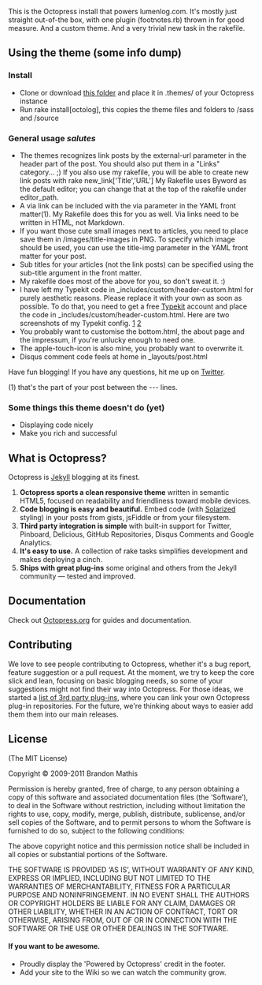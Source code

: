 This is the Octopress install that powers lumenlog.com. It's mostly just straight out-of-the box, with one plugin (footnotes.rb) thrown in for good measure. And a custom theme. And a very trivial new task in the rakefile.

## Using the theme (some info dump)

### Install
- Clone or download [this folder](https://github.com/sirmarcel/octolog/tree/master/.themes/octolog) and place it in .themes/ of your Octopress instance
- Run rake install[octolog], this copies the theme files and folders to /sass and /source

### General usage *salutes*
- The themes recognizes link posts by the external-url parameter in the header part of the post. You should also put them in a "Links" category... ;) If you also use my rakefile, you will be able to create new link posts with rake new_link['Title','URL'] My Rakefile uses Byword as the default editor; you can change that at the top of the rakefile under editor_path.
- A via link can be included with the via parameter in the YAML front matter(1). My Rakefile does this for you as well. Via links need to be written in HTML, not Markdown.
- If you want those cute small images next to articles, you need to place save them in /images/title-images in PNG. To specify which image should be used, you can use the title-img parameter in the YAML front matter for your post.
- Sub titles for your articles (not the link posts) can be specified using the sub-title argument in the front matter.
- My rakefile does most of the above for you, so don't sweat it. :)
- I have left my Typekit code in _includes/custom/header-custom.html for purely aesthetic reasons. Please replace it with your own as soon as possible. To do that, you need to get a free [Typekit](http://typekit.com) account and place the code in _includes/custom/header-custom.html. Here are two screenshots of my Typekit config. [1](http://lumenlog.com/images/articles/typekit1.png) [2](http://lumenlog.com/images/articles/typekit2.png)
- You probably want to customise the bottom.html, the about page and the impressum, if you're unlucky enough to need one.
- The apple-touch-icon is also mine, you probably want to overwrite it.
- Disqus comment code feels at home in _layouts/post.html

Have fun blogging! If you have any questions, hit me up on [Twitter](https://twitter.com/xartas).

(1) that's the part of your post between the --- lines. 

### Some things this theme doesn't do (yet)

- Displaying code nicely
- Make you rich and successful



## What is Octopress?

Octopress is [Jekyll](https://github.com/mojombo/jekyll) blogging at its finest.

1. **Octopress sports a clean responsive theme** written in semantic HTML5, focused on readability and friendliness toward mobile devices.
2. **Code blogging is easy and beautiful.** Embed code (with [Solarized](http://ethanschoonover.com/solarized) styling) in your posts from gists, jsFiddle or from your filesystem.
3. **Third party integration is simple** with built-in support for Twitter, Pinboard, Delicious, GitHub Repositories, Disqus Comments and Google Analytics.
4. **It's easy to use.** A collection of rake tasks simplifies development and makes deploying a cinch.
5. **Ships with great plug-ins** some original and others from the Jekyll community &mdash; tested and improved.


## Documentation

Check out [Octopress.org](http://octopress.org/docs) for guides and documentation.


## Contributing

We love to see people contributing to Octopress, whether it's a bug report, feature suggestion or a pull request. At the moment, we try to keep the core slick and lean, focusing on basic blogging needs, so some of your suggestions might not find their way into Octopress. For those ideas, we started a [list of 3rd party plug-ins](https://github.com/imathis/octopress/wiki/3rd-party-plug-ins), where you can link your own Octopress plug-in repositories. For the future, we're thinking about ways to easier add them them into our main releases.


## License
(The MIT License)

Copyright © 2009-2011 Brandon Mathis

Permission is hereby granted, free of charge, to any person obtaining a copy of this software and associated documentation files (the ‘Software’), to deal in the Software without restriction, including without limitation the rights to use, copy, modify, merge, publish, distribute, sublicense, and/or sell copies of the Software, and to permit persons to whom the Software is furnished to do so, subject to the following conditions:

The above copyright notice and this permission notice shall be included in all copies or substantial portions of the Software.

THE SOFTWARE IS PROVIDED ‘AS IS’, WITHOUT WARRANTY OF ANY KIND, EXPRESS OR IMPLIED, INCLUDING BUT NOT LIMITED TO THE WARRANTIES OF MERCHANTABILITY, FITNESS FOR A PARTICULAR PURPOSE AND NONINFRINGEMENT. IN NO EVENT SHALL THE AUTHORS OR COPYRIGHT HOLDERS BE LIABLE FOR ANY CLAIM, DAMAGES OR OTHER LIABILITY, WHETHER IN AN ACTION OF CONTRACT, TORT OR OTHERWISE, ARISING FROM, OUT OF OR IN CONNECTION WITH THE SOFTWARE OR THE USE OR OTHER DEALINGS IN THE SOFTWARE.


#### If you want to be awesome.
- Proudly display the 'Powered by Octopress' credit in the footer.
- Add your site to the Wiki so we can watch the community grow.

